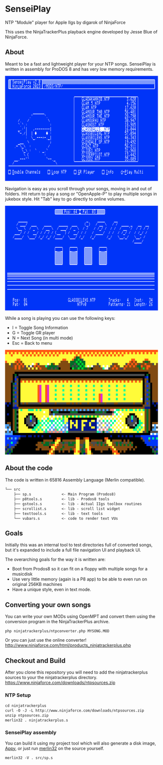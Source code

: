 # SenseiPlay

NTP "Module" player for Apple IIgs by digarok of NinjaForce

This uses the NinjaTrackerPlus playback engine developed by Jesse Blue of NinjaForce.

## About

Meant to be a fast and lightweight player for your NTP songs.  SenseiPlay is written in assembly for ProDOS 8 and has very low memory requirements. 

![Menu](assets/doc/menu.png)

Navigation is easy as you scroll through your songs, moving in and out of folders.  Hit return to play a song or "OpenApple-P" to play multiple songs in jukebox style.
Hit "Tab" key to go directly to online volumes.

![Player](assets/doc/playerinfo.png)

While a song is playing you can use the following keys:

- I = Toggle Song Information
- G = Toggle GR player
- N = Next Song (in multi mode)
- Esc = Back to menu

![GR Player](assets/doc/grplayer.png)



## About the code
The code is written in 65816 Assembly Language (Merlin compatible).

```
└── src
    ├── sp.s              <- Main Program (Prodos8)
    ├── p8tools.s         <- lib - Prodos8 tools
    ├── gstools.s         <- lib - Actual IIgs toolbox routines
    ├── scrollist.s       <- lib - scroll list widget
    ├── texttools.s       <- lib - text tools
    └── vubars.s          <- code to render text VUs
```

## Goals
Initially this was an internal tool to test directories full of converted songs, but it's expanded to include a full file navigation UI and playback UI.

The overarching goals for the way it is written are:
- Boot from Prodos8 so it can fit on a floppy with multiple songs for a musicdisk
- Use very little memory (again is a P8 app) to be able to even run on original 256KB machines
- Have a unique style, even in text mode.  

## Converting your own songs

You can write your own MODs using OpenMPT and convert them using the conversion program in the NinjaTrackerPlus archive.  
```
php ninjatrackerplus/ntpconverter.php MYSONG.MOD
```
Or you can just use the online converter!
http://www.ninjaforce.com/html/products_ninjatrackerplus.php

## Checkout and Build 

After you clone this repository you will need to add the ninjatrackerplus sources to your the ninjatrackerplus directory.  
https://www.ninjaforce.com/downloads/ntpsources.zip
### NTP Setup
```
cd ninjatrackerplus
curl -O -J -L http://www.ninjaforce.com/downloads/ntpsources.zip
unzip ntpsources.zip
merlin32 . ninjatrackerplus.s
```
### SenseiPlay assembly
You can build it using my project tool which will also generate a disk image, [Appy](https://github.com/digarok/appy), or just run [merlin32](https://brutaldeluxe.fr/products/crossdevtools/merlin/) on the source yourself. 
```
merlin32 -V . src/sp.s
``` 